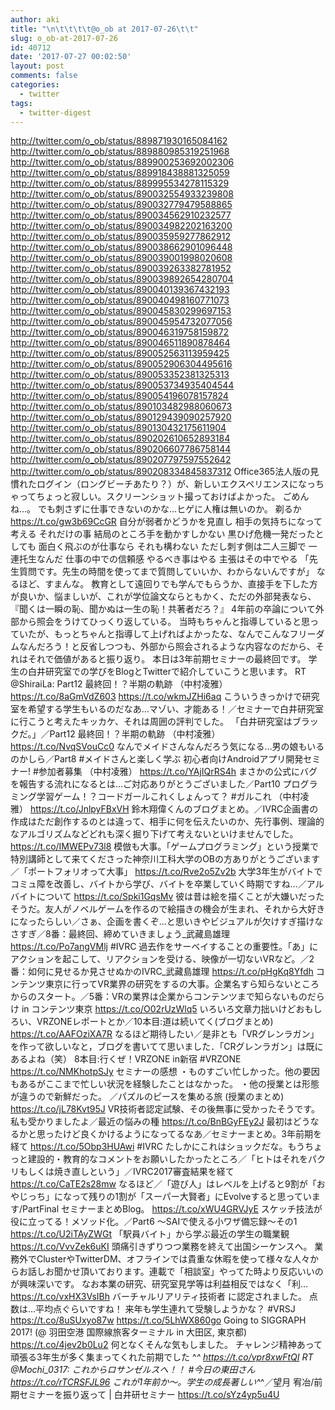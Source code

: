 ```yaml
---
author: aki
title: "\n\t\t\t\t@o_ob at 2017-07-26\t\t"
slug: o_ob-at-2017-07-26
id: 40712
date: '2017-07-27 00:02:50'
layout: post
comments: false
categories:
  - twitter
tags:
  - twitter-digest
---
```


http://twitter.com/o_ob/status/889871930165084162 http://twitter.com/o_ob/status/889880985319251968 http://twitter.com/o_ob/status/889900253692002306 http://twitter.com/o_ob/status/889918438881325059 http://twitter.com/o_ob/status/889995534278115329 http://twitter.com/o_ob/status/890032554933239808 http://twitter.com/o_ob/status/890032779479588865 http://twitter.com/o_ob/status/890034562910232577 http://twitter.com/o_ob/status/890034982202163200 http://twitter.com/o_ob/status/890035959277862912 http://twitter.com/o_ob/status/890038662901096448 http://twitter.com/o_ob/status/890039001998020608 http://twitter.com/o_ob/status/890039263382781952 http://twitter.com/o_ob/status/890039892654280704 http://twitter.com/o_ob/status/890040139367432193 http://twitter.com/o_ob/status/890040498160771073 http://twitter.com/o_ob/status/890045830299697153 http://twitter.com/o_ob/status/890045954732077056 http://twitter.com/o_ob/status/890046319758159872 http://twitter.com/o_ob/status/890046511890878464 http://twitter.com/o_ob/status/890052563113959425 http://twitter.com/o_ob/status/890052906304495616 http://twitter.com/o_ob/status/890053352381325313 http://twitter.com/o_ob/status/890053734935404544 http://twitter.com/o_ob/status/890054196078157824 http://twitter.com/o_ob/status/890103482988060673 http://twitter.com/o_ob/status/890129439090257920 http://twitter.com/o_ob/status/890130432175611904 http://twitter.com/o_ob/status/890202610652893184 http://twitter.com/o_ob/status/890206607786758144 http://twitter.com/o_ob/status/890207797597552642 http://twitter.com/o_ob/status/890208334845837312 Office365法人版の見慣れたログイン（ロングビーチあたり？）が、新しいエクスペリエンスになっちゃってちょっと寂しい。スクリーンショット撮っておけばよかった。 ごめんね...。 でも刺さずに仕事できないのかな...ヒゲに人権は無いのか。 剃るか https://t.co/gw3b69CcGR 自分が弱者かどうかを見直し 相手の気持ちになって考える それだけの事 結局のところ手を動かすしかない 黒ひげ危機一発だったとしても 面白く飛ぶのが仕事なら それも構わない ただし刺す側は二人三脚で 一連托生なんだ 仕事の中での信頼感 やるべき事はやる 主張はその中でやる 「先生質問です。先生の時間を使ってまで質問していいか、わからないんですが」 なるほど、すまんな。 教育として遠回りでも学んでもらうか、直接手を下した方が良いか、悩ましいが、これが学位論文ならともかく、ただの外部発表なら、 『聞くは一瞬の恥、聞かぬは一生の恥！共著者だろ？』 4年前の卒論について外部から照会をうけてひっくり返している。 当時もちゃんと指導していると思っていたが、もっとちゃんと指導して上げればよかったな、なんでこんなフリーダムなんだろう！と反省しつつも、外部から照会されるような内容なのだから、それはそれで価値があると振り返り。 本日は3年前期セミナーの最終回です。 学生の白井研究室での学びをBlogとTwitterで紹介していこうと思います。 RT @ShiraiLa: Part12 最終回！？半期の軌跡 （中村凌雅） https://t.co/8aGmVdZ603 https://t.co/wkmJZHi6aq こういうきっかけで研究室を希望する学生もいるのだなあ…マゾい、才能ある！／セミナーで白井研究室に行こうと考えたキッカケ、それは周囲の評判でした。 「白井研究室はブラックだ。」／Part12 最終回！？半期の軌跡 （中村凌雅） https://t.co/NvqSVouCc0 なんでメイドさんなんだろう気になる…男の娘もいるのかしら／Part8 #メイドさんと楽しく学ぶ 初心者向けAndroidアプリ開発セミナー! #参加者募集 （中村凌雅） https://t.co/YAjIQrRS4h まさかの公式にバグを報告する流れになるとは…ご対応ありがとうございました／Part10 プログラミング学習ゲーム！？コードガールこれくしょんって？ #ガルこれ （中村凌雅） https://t.co/JnlpyFBxVH 鈴木翔偉くんのブログまとめ。／IVRC企画書の作成はただ創作するのとは違って、相手に何を伝えたいのか、先行事例、理論的なアルゴリズムなどどれも深く掘り下げて考えないといけませんでした。 https://t.co/IMWEPv73l8 模倣も大事。「ゲームプログラミング」という授業で特別講師として来てくださった神奈川工科大学のOBの方ありがとうございます／「ポートフォリオって大事」 https://t.co/Rve2o5Zv2b 大学3年生がバイトでコミュ障を改善し、バイトから学び、バイトを卒業していく時期ですね…／アルバイトについて https://t.co/Spki1GqsMv 彼は昔は絵を描くことが大嫌いだったそうだ。友人がノベルゲームを作るので絵描きの機会が生まれ、それから大好きになったらしい／さぁ、企画を書くぞ…と思いきやビジュアルが欠けすぎ描けなさすぎ／8番：最終回、締めていきましょう_武藏島雄理 https://t.co/Po7angVMlj #IVRC 過去作をサーベイすることの重要性。「あ」にアクションを起こして、リアクションを受ける、映像が一切ないVRなど。／2番：如何に見せるか見させぬかのIVRC_武藏島雄理 https://t.co/pHgKq8Yfdh コンテンツ東京に行ってVR業界の研究をするの大事。企業名すら知らないところからのスタート。／5番：VRの業界は企業からコンテンツまで知らないものだらけ in コンテンツ東京 https://t.co/O02rUzWlq5 いろいろ文章力拙いけどおもしろい、VRZONEレポートとか／10本目:道は続いてく(ブログまとめ) https://t.co/AAFOziXA7R なるほど期待したい／是非とも「VRグレンラガン」を作って欲しいなと，ブログを書いてて思いました．「CRグレンラガン」は既にあるよね（笑） 8本目:行くぜ！VRZONE in新宿 #VRZONE https://t.co/NMKhotpSJy セミナーの感想 ・ものすごい忙しかった。他の要因もあるがここまで忙しい状況を経験したことはなかった。 ・他の授業とは形態が違うので新鮮だった。 ／パズルのピースを集める旅 (授業のまとめ) https://t.co/jL78Kvt95J VR技術者認定試験、その後無事に受かったそうです。私も受かりましたよ／最近の悩みの種 https://t.co/BnBGyFEy2J 最初はどうなるかと思ったけど良くかけるようになってるなあ／セミナーまとめ。3年前期を経て https://t.co/5Obp3HUAwi #IVRC たしかにこれはショックだな。もうちょっと建設的・教育的なコメントをお願いしたかったところ／「ヒトはそれをパクリもしくは焼き直しという」／IVRC2017審査結果を経て https://t.co/CaTE2s28mw なるほど／「遊び人」はレベルを上げると9割が「おやじっち」になって残りの1割が「スーパー大賢者」にEvolveすると思っています/PartFinal セミナーまとめBlog。 https://t.co/xWU4GRVJyE スケッチ技法が役に立ってる！メソッド化。／Part6 ～SAIで使える小ワザ備忘録～その1 https://t.co/U2iTAyZWGt 「駅員バイト」から学ぶ最近の学生の職業観 https://t.co/VvvZek6uKI 頭痛引きずりつつ業務を終えて出国シーケンスへ。 業務外でClusterやTwitterDM、オフラインでは貴重な休暇を使って様々な人々からお話しお聞かせ頂いております。連載で「相談室」やってた時より反応いいのが興味深いです。 なお本業の研究、研究室見学等は利益相反ではなく「利… https://t.co/vxHX3VsIBh バーチャルリアリティ技術者 に認定されました。 点数は...平均点ぐらいですね！ 来年も学生連れて受験しようかな？ #VRSJ https://t.co/8uSUxyo87w https://t.co/5LhWX860go Going to SIGGRAPH 2017! (@ 羽田空港 国際線旅客ターミナル in 大田区, 東京都) https://t.co/4jev2b0Lu2 何となくそんな気もしました。 チャレンジ精神あって頑張る3年生が多く集まってくれた前期でした ^_^ https://t.co/vpr8xwFtQI RT @Mochi_0317: これからロサンゼルスへ！！ #今日の東田さん https://t.co/rTCRSFJL96 これが1年前か〜。学生の成長著しい^_^／望月 宥冶/前期セミナーを振り返って | 白井研セミナー https://t.co/sYz4yp5u4U